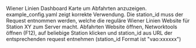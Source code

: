 Wiener Linien Dashboard Karte um Abfahrten anzuzeigen.
example_config.yaml zeigt korrekte Verwendung. Die station_id muss der Request entnommen werden, welche die reguläre Wiener Linien Website für Station XY zum Server macht. 
Abfahrten Website öffnen, Networktools öffnen (F12), auf beliebige Station klicken und station_id aus URL der entsprechenden request entnehmen (station_id Format ist "vao:xxxxxx") 
